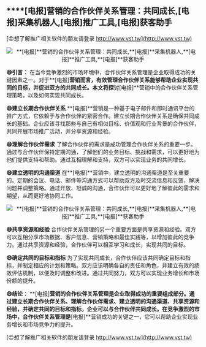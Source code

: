 ## ****[电报]**营销的合作伙伴关系管理：共同成长,**[电报]**采集机器人,**[电报]**推广工具,**[电报]**获客助手**

[😍想了解推广相关软件的朋友请登录 http://www.vst.tw](http://www.vst.tw)

 <center><img src="https://vst.tw/MP4/tuiguang/png/6.png" alt="**[电报]**营销的合作伙伴关系管理：共同成长,**[电报]**采集机器人,**[电报]**推广工具,**[电报]**获客助手"></center>

**😄引言：**
在当今竞争激烈的市场环境中，合作伙伴关系管理是企业取得成功的关键因素之一。对于**[电报]**营销而言，有效管理合作伙伴关系能够帮助企业实现共同的目标，并促进双方的共同成长。本文将探讨**[电报]**营销中的合作伙伴关系管理策略，以及如何实现共同成长。

**😄建立长期合作伙伴关系**
**[电报]**营销是一种基于电子邮件和即时通讯平台的推广方式，它依赖于与合作伙伴的紧密合作。建立长期合作伙伴关系是确保共同成长的基础。企业应该寻找那些与自己有相似目标、价值观和行业背景的合作伙伴，共同开展市场推广活动，并分享资源和经验。

**😄理解合作伙伴需求**
了解合作伙伴的需求是成功管理合作伙伴关系的重要一步。通过与合作伙伴保持定期沟通，了解他们的业务目标、挑战和需求，可以更好地为他们提供支持和帮助。通过互相理解和支持，双方可以实现业务的共同增长。

**😄建立透明的沟通渠道**
在**[电报]**营销中，建立透明的沟通渠道是至关重要的。定期的会议、电话、邮件等沟通方式可以帮助双方及时交流信息和反馈，解决问题并调整策略。通过开放、坦诚的沟通，合作伙伴可以更好地了解彼此的需求和期望，从而更好地协同工作。

 <center><img src="https://vst.tw/MP4/tuiguang/png/7.png" alt="**[电报]**营销的合作伙伴关系管理：共同成长,**[电报]**采集机器人,**[电报]**推广工具,**[电报]**获客助手"></center>

**😄共享资源和经验**
合作伙伴关系管理的另一个重要方面是共享资源和经验。双方可以互相分享市场数据、客户信息、营销策略和最佳实践等，以增加彼此的竞争力。通过共享资源和经验，合作伙伴可以相互学习和成长，实现共同的目标。

**😄确定共同的目标和指标**
为了实现共同成长，合作伙伴应该共同确定目标和指标，并制定相应的计划和策略。双方应该明确各自的责任和角色，并建立有效的绩效评估机制，以便及时调整和改进。通过共同努力，双方可以实现业务增长和市场份额的提升。

**😄结论：**
**[电报]**营销的合作伙伴关系管理是企业取得成功的重要组成部分。通过建立长期合作伙伴关系、理解合作伙伴需求、建立透明的沟通渠道、共享资源和经验，并确定共同的目标和指标，企业可以与合作伙伴共同成长。在竞争激烈的市场中，合作伙伴关系管理是**[电报]**营销成功的关键之一，它可以帮助企业实现业务增长和市场竞争力的提升。

[😍想了解推广相关软件的朋友请登录 http://www.vst.tw](http://www.vst.tw)



